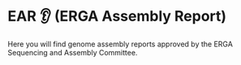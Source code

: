 # EAR 👂 (ERGA Assembly Report)

Here you will find genome assembly reports approved by the ERGA Sequencing and Assembly Committee.


